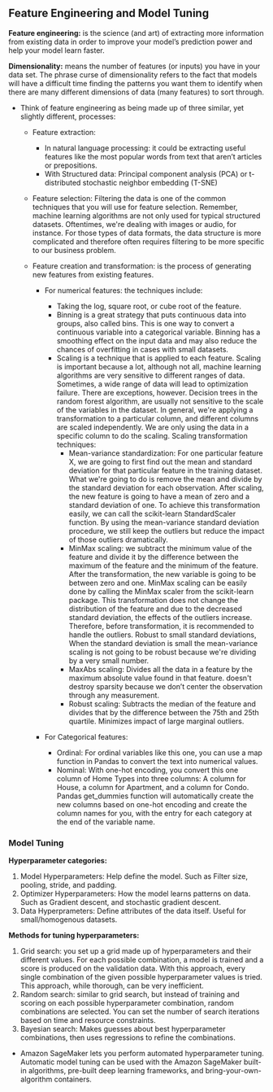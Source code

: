 ## Feature Engineering and Model Tuning
**Feature engineering:** is the science (and art) of extracting more information from existing data in order to improve your model’s prediction power and help your model learn faster.

**Dimensionality:** means the number of features (or inputs) you have in your data set. The phrase curse of dimensionality refers to the fact that models will have a difficult time finding the patterns you want them to identify when there are many different dimensions of data (many features) to sort through.

* Think of feature engineering as being made up of three similar, yet slightly different,
processes:
    - Feature extraction:
      - In natural language processing: it could be extracting useful features like the most popular words from text that aren’t articles or prepositions.
      - With Structured data: Principal component analysis (PCA) or t-distributed stochastic neighbor embedding (T-SNE)

    - Feature selection:  Filtering the data is one of the common techniques that you will use for feature selection. Remember, machine learning algorithms are not only used for typical structured datasets. Oftentimes, we're dealing with images or audio, for instance. For those types of data formats, the data structure is more complicated and therefore often requires filtering to be more specific to our business problem.
    - Feature creation and transformation: is the process of generating new features from existing features.
         - For numerical features: the techniques include:
           - Taking the log, square root, or cube root of the feature.
           - Binning is a great strategy that puts continuous data into groups, also called bins. This is one way to convert a continuous variable into a categorical variable. Binning has a smoothing effect on the input data and may also reduce the chances of overfitting in cases with small datasets.
           - Scaling is a technique that is applied to each feature. Scaling is important because a lot, although not all, machine learning algorithms are very sensitive to different ranges of data. Sometimes, a wide range of data will lead to optimization failure. There are exceptions, however. Decision trees in the random forest algorithm, are usually not sensitive to the scale of the variables in the dataset. In general, we're applying a transformation to a particular column, and different columns are scaled independently. We are only using the data in a specific column to do the scaling.
Scaling transformation techniques:
                - Mean-variance standardization: For one particular feature X, we are going to first find out the mean and standard deviation for that particular feature in the training dataset. What we're going to do is remove the mean and divide by the standard deviation for each observation. After scaling, the new feature is going to have a mean of zero and a standard deviation of one. To achieve this transformation easily, we can call the scikit-learn StandardScaler function. By using the mean-variance standard deviation procedure, we still keep the outliers but reduce the impact of those outliers dramatically.
                - MinMax scaling: we subtract the minimum value of the feature and divide it by the difference between the maximum of the feature and the minimum of the feature. After the transformation, the new variable is going to be between zero and one. MinMax scaling can be easily done by calling the MinMax scaler from the scikit-learn package. This transformation does not change the distribution of the feature and due to the decreased standard deviation, the effects of the outliers increase. Therefore, before transformation, it is recommended to handle the outliers. Robust to small standard deviations, When the standard deviation is small the mean-variance scaling is not going to be robust because we're dividing by a very small number.
                - MaxAbs scaling: Divides all the data in a feature by the maximum absolute value found in that feature. doesn't destroy sparsity because we don’t center the observation through any measurement.
                - Robust scaling: Subtracts the median of the feature and divides that by the difference between the 75th and 25th quartile. Minimizes impact of large marginal outliers.
      


         - For Categorical features:
           - Ordinal: For ordinal variables like this one, you can use a map function in Pandas to convert the text into numerical values.
           - Nominal: With one-hot encoding, you convert this one column of Home Types into three columns: A column for House, a column for Apartment, and a column for Condo. Pandas get_dummies function will automatically create the new columns based on one-hot encoding and create the column names for you, with the entry for each category at the end of the variable name.


### Model Tuning

**Hyperparameter categories:**
1. Model Hyperparameters: Help define the model. Such as Filter size, pooling, stride, and padding.
2. Optimizer Hyperparameters: How the model learns patterns on data. Such as Gradient descent, and stochastic gradient descent.
3. Data Hyperprameters: Define attributes of the data itself. Useful for small/homogenous datasets.

**Methods for tuning hyperparameters:**
1. Grid search: you set up a grid made up of hyperparameters and their different values. For each possible combination, a model is trained and a score is produced on the validation data. With this approach, every single combination of the given possible hyperparameter values is tried. This approach, while thorough, can be very inefficient.
2. Random search: similar to grid search, but instead of training and scoring on each possible hyperparameter combination, random combinations are selected. You can set the number of search iterations based on time and resource constraints.
3. Bayesian search: Makes guesses about best hyperparameter combinations, then uses regressions to refine the combinations.

* Amazon SageMaker lets you perform automated hyperparameter tuning. Automatic model tuning can be used with the Amazon SageMaker built-in algorithms, pre-built deep learning frameworks, and bring-your-own-algorithm containers.

    
    
    

